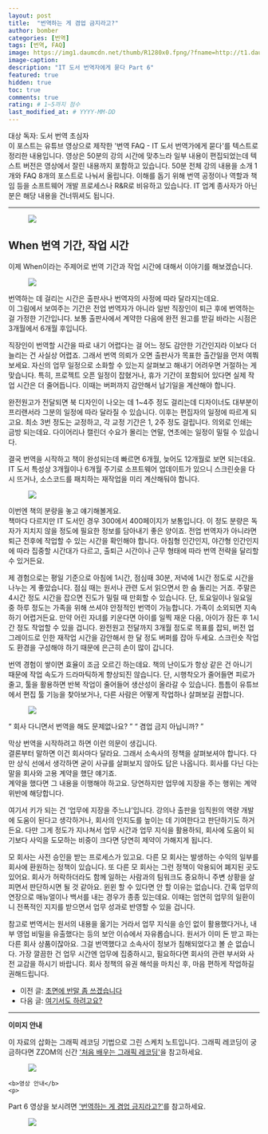 ```yaml
---
layout: post
title:  "번역하는 게 겸업 금지라고?"
author: bomber
categories: [번역]
tags: [번역, FAQ]
image: https://img1.daumcdn.net/thumb/R1280x0.fpng/?fname=http://t1.daumcdn.net/brunch/service/user/96Gy/image/01nj27nUFDr2bUqhRU5sUKcwdwY.png
image-caption: 
description: "IT 도서 번역자에게 묻다 Part 6"
featured: true
hidden: true
toc: true
comments: true
rating: # 1~5까지 점수
last_modified_at: # YYYY-MM-DD
---
```



<div class="note">
<p>
대상 독자: 도서 번역 초심자<br/>
이 포스트는 유튜브 영상으로 제작한 '번역 FAQ - IT 도서 번역가에게 묻다'를 텍스트로 정리한 내용입니다. 영상은 50분의 강의 시간에 맞추느라 일부 내용이 편집되었는데 텍스트 버전은 영상에서 잘린 내용까지 포함하고 있습니다. 50분 전체 강의 내용을 소개 1개와 FAQ 8개의 포스트로 나눠서 올립니다. 
이해를 돕기 위해 번역 공정이나 역할과 책임 등을 소프트웨어 개발 프로세스나 R&R로 비유하고 있습니다. IT 업계 종사자가 아닌 분은 해당 내용을 건너뛰셔도 됩니다.
</p>
</div>

<hr/>



<figure>
<img class="large" src="https://img1.daumcdn.net/thumb/R1280x0.fpng/?fname=http://t1.daumcdn.net/brunch/service/user/96Gy/image/g9QEh-RD9EuKk3Sm92fWCyWeFIk.png" alter="">
<figcaption class="center"></figcaption>
</figure>

## When 번역 기간, 작업 시간

이제 When이라는 주제어로 번역 기간과 작업 시간에 대해서 이야기를 해보겠습니다.

<figure>
<img class="large" src="https://img1.daumcdn.net/thumb/R1280x0.fpng/?fname=http://t1.daumcdn.net/brunch/service/user/96Gy/image/BdGpKu_98G1MzfNdrIAQh6qVbHo.png" alter="">
<figcaption class="center"></figcaption>
</figure>

번역하는 데 걸리는 시간은  출판사나 번역자의 사정에 따라 달라지는데요.<br/>
이 그림에서 보여주는 기간은 전업 번역자가 아니라 일반 직장인이 퇴근 후에 번역하는 걸 가정한 기간입니다. 보통 출판사에서 계약한 다음에 완전 원고를 받길 바라는 시점은 3개월에서 6개월 후입니다.<br/>

직장인이 번역할 시간을 따로 내기 어렵다는 걸 어느 정도 감안한 기간인지라 이보다 더 늘리는 건 사실상 어렵죠. 그래서 번역 의뢰가 오면 출판사가 목표한 출간일을 먼저 여쭤보세요. 자신의 업무 일정으로 소화할 수 있는지 살펴보고 해내기 어려우면 거절하는 게 맞습니다. 특히, 프로젝트 오픈 일정이 잡혔거나, 휴가 기간이 포함되어 있다면 실제 작업 시간은 더 줄어듭니다. 이때는 버퍼까지 감안해서 납기일을 계산해야 합니다.<br/>

완전원고가 전달되면 북 디자인이 나오는 데 1~4주 정도 걸리는데 디자이너도 대부분이 프리랜서라 그분의 일정에 따라 달라질 수 있습니다. 이후는 편집자의 일정에 따르게 되고요. 최소 3번 정도는 교정하고, 각 교정 기간은 1, 2주 정도 걸립니다. 의외로 인쇄는 금방 되는데요. 다이어리나 캘린더 수요가 몰리는 연말, 연초에는 일정이 밀릴 수 있습니다.<br/>

결국 번역을 시작하고 책이 완성되는데 빠르면 6개월, 늦어도 12개월로 보면 되는데요. IT 도서 특성상 3개월이나 6개월 주기로 소프트웨어 업데이트가 있으니 스크린숏을 다시 뜨거나, 소스코드를 패치하는 재작업을 미리 계산해둬야 합니다.

<figure>
<img class="large" src="https://img1.daumcdn.net/thumb/R1280x0.fpng/?fname=http://t1.daumcdn.net/brunch/service/user/96Gy/image/ERRkWhlWeoQvGcA8tZynQhG48IM.png" alter="">
<figcaption class="center"></figcaption>
</figure>

이번엔 책의 분량을 놓고 얘기해볼게요.<br/>
책마다 다르지만 IT 도서인 경우 300에서 400페이지가 보통입니다. 이 정도 분량은 독자가 지치지 않을 정도에 필요한 정보를 담아내기 좋은 양이죠. 전업 번역자가 아니라면 퇴근 전후에 작업할 수 있는 시간을 확인해야 합니다. 아침형 인간인지, 야간형 인간인지에 따라 집중할 시간대가 다르고, 출퇴근 시간이나 근무 형태에 따라 번역 전략을 달리할 수 있거든요.<br/>

제 경험으로는 평일 기준으로 아침에 1시간, 점심때 30분, 저녁에 1시간 정도로 시간을 나누는 게 좋았습니다. 점심 때는 원서나 관련 도서 읽으면서 한 숨 돌리는 거죠. 주말은 4시간 정도 시간을 잡으면 진도가 밀릴 때 만회할 수 있습니다. 단, 토요일이나 일요일 중 하루 정도는 가족을 위해 쓰셔야 안정적인 번역이 가능합니다. 가족이 소외되면 지속하기 어렵거든요. 만약 어린 자녀를 키운다면 아이를 일찍 재운 다음, 아이가 잠든 후 1시간 정도 작업할 수 있을 겁니다. 완전원고 전달까지 3개월 정도로 목표를 잡되, 버전 업그레이드로 인한 재작업 시간을 감안해서 한 달 정도 버퍼를 잡아 두세요. 스크린숏 작업도 환경을 구성해야 하기 때문에 은근히 손이 많이 갑니다.<br/>

번역 경험이 쌓이면 효율이 조금 오르긴 하는데요. 책의 난이도가 항상 같은 건 아니기 때문에 작업 속도가 드라마틱하게 향상되진 않습니다. 단, 시행착오가 줄어들면 피로가 줄고, 툴을 활용하면 반복 작업이 줄어들어 생산성이 올라갈 수 있습니다. 틈틈이 유튜브에서 편집 툴 기능을 찾아보거나, 다른 사람은 어떻게 작업하나 살펴보길 권합니다.

<figure>
<img class="large" src="https://img1.daumcdn.net/thumb/R1280x0.fpng/?fname=http://t1.daumcdn.net/brunch/service/user/96Gy/image/d8TFXQvbLpzTEjGYaYNFXULjWUg.png" alter="">
<figcaption class="center"></figcaption>
</figure>

<q class="center">
회사 다니면서 번역을 해도 문제없나요?
</q>
<q class="center">
겸업 금지 아닙니까?
</q>


막상 번역을 시작하려고 하면 이런 의문이 생깁니다.<br/>
결론부터 말하면 이건 회사마다 달라요. 그래서 소속사의 정책을 살펴보셔야 합니다. 다만 상식 선에서 생각하면 굳이 사규를 살펴보지 않아도 답은 나옵니다. 회사를 다닌 다는 말을 회사와 고용 계약을 했단 얘기죠.<br/>
계약을 했다면 그 내용을 이행해야 하고요. 당연하지만 업무에 지장을 주는 행위는 계약 위반에 해당합니다.<br/>

여기서 키가 되는 건 ‘업무에 지장을 주느냐’입니다. 강의나 출판을 임직원의 역량 개발에 도움이 된다고 생각하거나, 회사의 인지도를 높이는 데 기여한다고 판단하기도 하거든요. 다만 그게 정도가 지나쳐서 업무 시간과 업무 지식을 활용하되, 회사에 도움이 되기보다 사익을 도모하는 비중이 크다면 당연히 제약이 가해지게 됩니다.<br/>

모 회사는 사전 승인을 받는 프로세스가 있고요. 다른 모 회사는 발생하는 수익의 일부를 회사에 환원하는 정책이 있습니다. 또 다른 모 회사는 그런 정책이 악용되어 폐지된 곳도 있어요. 회사가 허락하더라도 함께 일하는 사람과의 팀워크도 중요하니 주변 상황을 살피면서 판단하시면 될 것 같아요. 윈윈 할 수 있다면 안 할 이유는 없습니다. 간혹 업무의 연장으로 매뉴얼이나 백서를 내는 경우가 종종 있는데요. 이때는 엄연히 업무의 일환이니 전폭적인 지지를 받으면서 업무 성과로 반영할 수 있을 겁니다.<br/>

참고로 번역서는 원서의 내용을 옮기는 거라서 업무 지식을 승인 없이 활용했다거나, 내부 영업 비밀을 유출했다는 등의 보안 이슈에서 자유롭습니다. 원서가 이미 돈 받고 파는 다른 회사 상품이잖아요. 그걸 번역했다고 소속사이 정보가 침해되었다고 볼 순 없습니다. 가장 깔끔한 건 업무 시간엔 업무에 집중하시고, 필요하다면 회사의 관련 부서와 사전 교감을 하시기 바랍니다. 회사 정책의 유권 해석을 마치신 후, 마음 편하게 작업하길 권해드립니다.

<ul>
<li>
이전 글: <a href="{{ site.baseurl }}/faq-6-how" target="_blank">초면에 반말 좀 쓰겠습니다</a>
</li>
<li>
다음 글: <a href="{{ site.baseurl }}/faq-8-where" target="_blank">여기서도 하려고요?</a>
</li>
</ul>

<hr/>

<div class="note">
    <b>이미지 안내</b>
    <p>
    이 자료의 삽화는 그래픽 레코딩 기법으로 그린 스케치 노트입니다. 그래픽 레코딩이 궁금하다면 ZZOM의 신간 <a href="http://aladin.kr/p/G4zvf" target="_blank">'처음 배우는 그래픽 레코딩'</a>을 참고하세요.
    </p>
    <figure>
    <img class="large" src="https://img1.daumcdn.net/thumb/R1280x0.fpng/?fname=http://t1.daumcdn.net/brunch/service/user/96Gy/image/qqqnmhAWZxfuZ8twG-cVZh5PVkE.png" alter="">
    </figure>

    <b>영상 안내</b>
    <p>
 Part 6 영상을 보시려면 <a href="https://youtu.be/zTYQZXCbKwQ" target="_blank">'번역하는 게 겸업 금지라고?'</a>를 참고하세요.
    </p>
    <figure>
    <img class="large" src="https://img1.daumcdn.net/thumb/R1280x0.fpng/?fname=http://t1.daumcdn.net/brunch/service/user/96Gy/image/01nj27nUFDr2bUqhRU5sUKcwdwY.png" alter="">
    </figure>
</div>